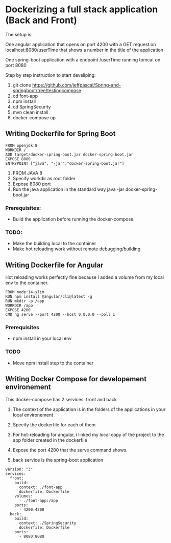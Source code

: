 # Dockerizing a full stack application (Back and Front)

The setup is:

One angular application that opens on port 4200 with a GET request on localhost:8080/userTime that shows a number in the title of the application

One spring-boot application with a endpoint /userTime running tomcat on port 8080


Step by step instruction to start develiping:

1. git clone https://github.com/jeffpascal/Spring-and-springboot/tree/testingcompose
2. cd font-app
3. npm install
4. cd SpringSecurity
5. mvn clean install
6. docker-compose up

## Writing Dockerfile for Spring Boot

```
FROM openjdk:8
WORKDIR /
ADD target/docker-spring-boot.jar docker-spring-boot.jar
EXPOSE 8080
ENTRYPOINT ["java", "-jar","docker-spring-boot.jar"]
```

1. FROM JAVA 8
2. Specify workdir as root folder
3. Expose 8080 port
4. Run the java application in the standard way java -jar docker-spring-boot.jar

### Prerequisites:

- Build the application before running the docker-compose.

### TODO: 

- Make the building local to the container
- Make hot reloading work without remote debugging/building

## Writing Dockerfile for Angular

Hot reloading works perfectly fine because I added a volume from my local env to the container.

```
FROM node:14-slim
RUN npm install @angular/cli@latest -g
RUN mkdir -p /app
WORKDIR /app
EXPOSE 4200
CMD ng serve --port 4200 --host 0.0.0.0 --poll 1
```

### Prerequisites

- npm install in your local env

### TODO

- Move npm install step to the container


## Writing Docker Compose for developement environement

This docker-compose has 2 services: front and back

1. The context of the application is in the folders of the applications in your local environement

2. Specify the dockerfile for each of them

3. For hot-reloading for angular, i linked my local copy of the project to the app folder created in the dockerfile

4. Expose the port 4200 that the serve command shows.

5. back service is the spring-boot application

```
version: "3"
services:
  front:
    build:
      context: ./font-app
      dockerfile: Dockerfile
    volumes:
      - ./font-app:/app
    ports:
      - 4200:4200 
  back:
    build:
      context: ./SpringSecurity
      dockerfile: Dockerfile
    ports:
      - 8080:8080
```